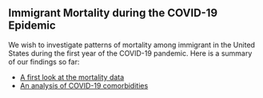 ## Immigrant Mortality during the COVID-19 Epidemic

We wish to investigate patterns of mortality among immigrant in the United States during the first year of the COVID-19 pandemic. Here is a summary of our findings so far:

- [A first look at the mortality data](https://htmlpreview.github.io/?https://github.com/eugeniopaglino/immigrant-mortality/blob/main/R/visualizeMortData.html)
- [An analysis of COVID-19 comorbidities](https://htmlpreview.github.io/?https://github.com/eugeniopaglino/immigrant-mortality/blob/main/R/createComorbTable.html)
